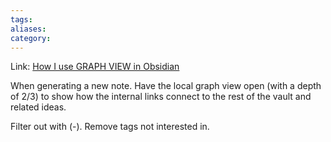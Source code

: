 ```yaml
---
tags: 
aliases: 
category:
---
```

Link:
[How I use GRAPH VIEW in Obsidian](https://www.youtube.com/watch?app=desktop&v=5x5ua7LecOI)

When generating a new note. Have the local graph view open (with a depth of 2/3) to show how the internal links connect to the rest of the vault and related ideas.

Filter out with (-). Remove tags not interested in.

